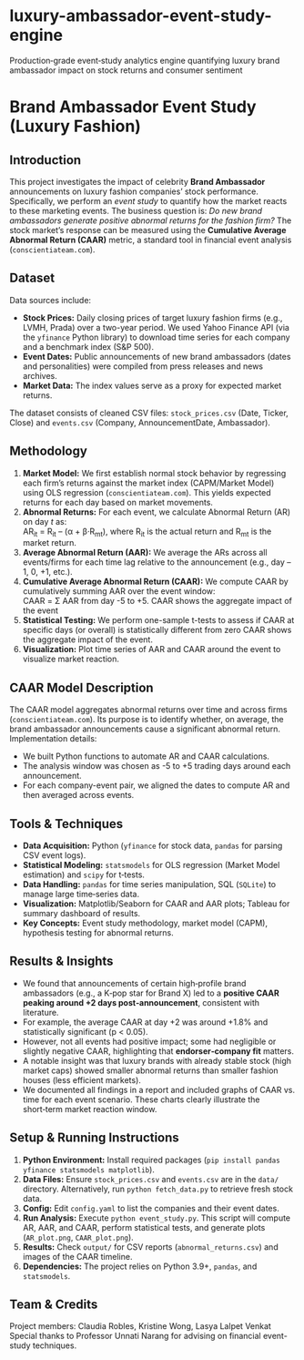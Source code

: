 # luxury-ambassador-event-study-engine
Production‑grade event‑study analytics engine quantifying luxury brand ambassador impact on stock returns and consumer sentiment

# Brand Ambassador Event Study (Luxury Fashion)

## Introduction

This project investigates the impact of celebrity **Brand Ambassador** announcements on luxury fashion companies’ stock performance. Specifically, we perform an *event study* to quantify how the market reacts to these marketing events. The business question is: _Do new brand ambassadors generate positive abnormal returns for the fashion firm?_ The stock market’s response can be measured using the **Cumulative Average Abnormal Return (CAAR)** metric, a standard tool in financial event analysis (`conscientiateam.com`).

## Dataset

Data sources include:

- **Stock Prices:** Daily closing prices of target luxury fashion firms (e.g., LVMH, Prada) over a two-year period. We used Yahoo Finance API (via the `yfinance` Python library) to download time series for each company and a benchmark index (S&P 500).
- **Event Dates:** Public announcements of new brand ambassadors (dates and personalities) were compiled from press releases and news archives.
- **Market Data:** The index values serve as a proxy for expected market returns.

The dataset consists of cleaned CSV files: `stock_prices.csv` (Date, Ticker, Close) and `events.csv` (Company, AnnouncementDate, Ambassador).

## Methodology

1. **Market Model:** We first establish normal stock behavior by regressing each firm’s returns against the market index (CAPM/Market Model) using OLS regression (`conscientiateam.com`). This yields expected returns for each day based on market movements.
2. **Abnormal Returns:** For each event, we calculate Abnormal Return (AR) on day _t_ as:  
AR<sub>it</sub> = R<sub>it</sub> – (α + β·R<sub>mt</sub>),
where R<sub>it</sub> is the actual return and R<sub>mt</sub> is the market return.
3. **Average Abnormal Return (AAR):** We average the ARs across all events/firms for each time lag relative to the announcement (e.g., day –1, 0, +1, etc.).
4. **Cumulative Average Abnormal Return (CAAR):** We compute CAAR by cumulatively summing AAR over the event window:  
CAAR = Σ AAR from day -5 to +5. CAAR shows the aggregate impact of the event
5. **Statistical Testing:** We perform one-sample t-tests to assess if CAAR at specific days (or overall) is statistically different from zero
CAAR shows the aggregate impact of the event.
6. **Visualization:** Plot time series of AAR and CAAR around the event to visualize market reaction.

## CAAR Model Description

The CAAR model aggregates abnormal returns over time and across firms (`conscientiateam.com`). Its purpose is to identify whether, on average, the brand ambassador announcements cause a significant abnormal return. Implementation details:

- We built Python functions to automate AR and CAAR calculations.  
- The analysis window was chosen as -5 to +5 trading days around each announcement.  
- For each company-event pair, we aligned the dates to compute AR and then averaged across events.


## Tools & Techniques

- **Data Acquisition:** Python (`yfinance` for stock data, `pandas` for parsing CSV event logs).  
- **Statistical Modeling:** `statsmodels` for OLS regression (Market Model estimation) and `scipy` for t‑tests.  
- **Data Handling:** `pandas` for time series manipulation, SQL (`SQLite`) to manage large time‑series data.  
- **Visualization:** Matplotlib/Seaborn for CAAR and AAR plots; Tableau for summary dashboard of results.  
- **Key Concepts:** Event study methodology, market model (CAPM), hypothesis testing for abnormal returns.


## Results & Insights

- We found that announcements of certain high‑profile brand ambassadors (e.g., a K‑pop star for Brand X) led to a **positive CAAR peaking around +2 days post‑announcement**, consistent with literature.
-  For example, the average CAAR at day +2 was around +1.8% and statistically significant (p < 0.05).  
- However, not all events had positive impact; some had negligible or slightly negative CAAR, highlighting that **endorser‑company fit** matters.  
- A notable insight was that luxury brands with already stable stock (high market caps) showed smaller abnormal returns than smaller fashion houses (less efficient markets).  
- We documented all findings in a report and included graphs of CAAR vs. time for each event scenario. These charts clearly illustrate the short‑term market reaction window.

## Setup & Running Instructions

1. **Python Environment:** Install required packages (`pip install pandas yfinance statsmodels matplotlib`).  
2. **Data Files:** Ensure `stock_prices.csv` and `events.csv` are in the `data/` directory. Alternatively, run `python fetch_data.py` to retrieve fresh stock data.  
3. **Config:** Edit `config.yaml` to list the companies and their event dates.  
4. **Run Analysis:** Execute `python event_study.py`. This script will compute AR, AAR, and CAAR, perform statistical tests, and generate plots (`AR_plot.png`, `CAAR_plot.png`).  
5. **Results:** Check `output/` for CSV reports (`abnormal_returns.csv`) and images of the CAAR timeline.  
6. **Dependencies:** The project relies on Python 3.9+, `pandas`, and `statsmodels`.

## Team & Credits

Project members: Claudia Robles, Kristine Wong, Lasya Lalpet Venkat
Special thanks to Professor Unnati Narang for advising on financial event-study techniques.
